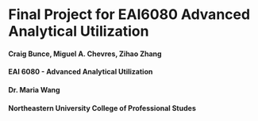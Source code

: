 # Final Project for EAI6080 Advanced Analytical Utilization
#### Craig Bunce, Miguel A. Chevres, Zihao Zhang 
#### EAI 6080 - Advanced Analytical Utilization
#### Dr. Maria Wang
#### Northeastern University College of Professional Studes



